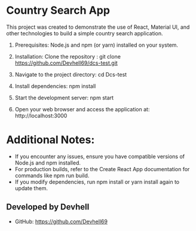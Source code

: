 # Country Search App
This project was created to demonstrate the use of React, Material UI, and other technologies to build a simple country search application.

1. Prerequisites:
Node.js and npm (or yarn) installed on your system.

2. Installation:
Clone the repository : git clone https://github.com/Devhell69/dcs-test.git

3. Navigate to the project directory:
cd Dcs-test

4. Install dependencies:
npm install

5. Start the development server:
npm start

6. Open your web browser and access the application at:
 http://localhost:3000

# Additional Notes:
- If you encounter any issues, ensure you have compatible versions of Node.js and npm installed.
- For production builds, refer to the Create React App documentation for commands like npm run build.
- If you modify dependencies, run npm install or yarn install again to update them.

## Developed by **Devhell**
* GitHub: https://github.com/Devhell69